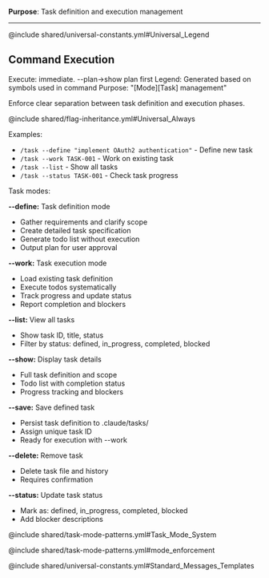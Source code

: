 **Purpose**: Task definition and execution management

---

@include shared/universal-constants.yml#Universal_Legend

## Command Execution
Execute: immediate. --plan→show plan first
Legend: Generated based on symbols used in command
Purpose: "[Mode][Task] management"

Enforce clear separation between task definition and execution phases.

@include shared/flag-inheritance.yml#Universal_Always

Examples:
- `/task --define "implement OAuth2 authentication"` - Define new task
- `/task --work TASK-001` - Work on existing task  
- `/task --list` - Show all tasks
- `/task --status TASK-001` - Check task progress

Task modes:

**--define:** Task definition mode
- Gather requirements and clarify scope
- Create detailed task specification
- Generate todo list without execution
- Output plan for user approval

**--work:** Task execution mode  
- Load existing task definition
- Execute todos systematically
- Track progress and update status
- Report completion and blockers

**--list:** View all tasks
- Show task ID, title, status
- Filter by status: defined, in_progress, completed, blocked

**--show:** Display task details
- Full task definition and scope
- Todo list with completion status
- Progress tracking and blockers

**--save:** Save defined task
- Persist task definition to .claude/tasks/
- Assign unique task ID
- Ready for execution with --work

**--delete:** Remove task
- Delete task file and history
- Requires confirmation

**--status:** Update task status
- Mark as: defined, in_progress, completed, blocked
- Add blocker descriptions

@include shared/task-mode-patterns.yml#Task_Mode_System

@include shared/task-mode-patterns.yml#mode_enforcement

@include shared/universal-constants.yml#Standard_Messages_Templates